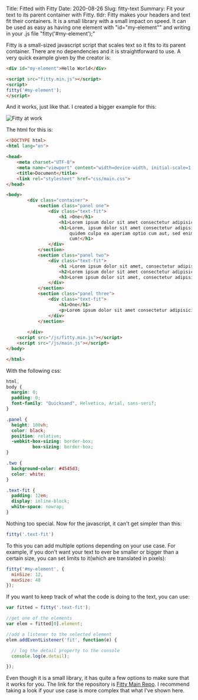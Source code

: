 Title: Fitted with Fitty
Date: 2020-08-26
Slug: fitty-text
Summary: Fit your text to its parent container with Fitty.
tldr: Fitty makes your headers and text fit their containers. It is a small library with a small impact on speed. It can be used as easy as having one element with "id="my-element"" and writing in your .js file "fitty('#my-element');"

Fitty is a small-sized javascript script that scales text so it fits to its parent container. There are no dependencies and it is straightforward to use. A very quick example given by the creator is:

```html
<div id="my-element">Hello World</div>

<script src="fitty.min.js"></script>
<script>
fitty('#my-element');
</script>
```

And it works, just like that. I created a bigger example for this:

![Fitty at work](https://media.giphy.com/media/LpdKVavZ3808Yy64je/giphy.gif) 

The html for this is:

```html
<!DOCTYPE html>
<html lang="en">

<head>
    <meta charset="UTF-8">
    <meta name="viewport" content="width=device-width, initial-scale=1.0">
    <title>Document</title>
    <link rel="stylesheet" href="css/main.css">
</head>

<body>
        <div class="container">
            <section class="panel one">
                <div class="text-fit">
                    <h1 >One</h1>
                    <h1>Lorem ipsum dolor sit amet consectetur adipisicing elit. Ipsam, laudantium.</h1>
                    <h1>Lorem, ipsum dolor sit amet consectetur adipisicing elit. Inventore perspiciatis officiis sit
                        quidem culpa ea aperiam optio cum aut, sed enim totam. Hic ratione fugit ab animi amet minus
                        cum!</h1>
                </div>
            </section>
            <section class="panel two">
                <div class="text-fit">
                    <h1 >Lorem ipsum dolor sit amet, consectetur adipisicing elit. Eos explicabo adipisci quo laudantium minima dolorum cum veritatis inventore, molestias temporibus doloremque harum odit ducimus? Iure distinctio explicabo temporibus illum pariatur adipisci similique. Alias, numquam inventore illo deserunt excepturi aperiam corrupti fuga exercitationem soluta quis expedita.</h1>
                    <h2>Lorem ipsum dolor sit amet consectetur adipisicing elit. Quasi totam harum, suscipit, numquam doloribus consequuntur minus illo quibusdam ex magni eveniet ullam aspernatur nesciunt deserunt officiis aliquid porro. Soluta, obcaecati. Laboriosam, alias nam accusamus non magni iure facere laborum cumque. Fugit voluptatibus ex odio sit.</h2>
                    <h3>Lorem ipsum dolor sit amet, consectetur adipisicing elit. Id quis sunt alias quam neque placeat impedit magni odit, eaque saepe, amet laboriosam reiciendis eius voluptas dolor in expedita. Eveniet veniam, earum nostrum qui atque obcaecati culpa eos sint ratione sequi enim sit est eligendi consectetur?</h3>
                </div>
            </section>
            <section class="panel three">
                <div class="text-fit">
                    <h1>One</h1>
                    <p>Lorem ipsum dolor sit amet consectetur adipisicing elit. </p>
                </div>
            </section>
            
        </div>
    <script src="/js/fitty.min.js"></script>
    <script src="/js/main.js"></script>
</body>

</html>
```

With the following css:
```css
html,
body {
  margin: 0;
  padding: 0;
  font-family: "Quicksand", Helvetica, Arial, sans-serif;
}

.panel {
  height: 100vh;
  color: black;
  position: relative;
  -webkit-box-sizing: border-box;
          box-sizing: border-box;
}

.two {
  background-color: #4545d3;
  color: white;
}

.text-fit {
  padding: 12em;
  display: inline-block;
  white-space: nowrap;
}
```

Nothing too special. Now for the javascript, it can't get simpler than this:

```javascript
fitty('.text-fit')
```

To this you can add multiple options depending on your use case. For example, if you don't want your text to ever be smaller or bigger than a certain size, you can set limits to it(which are translated in pixels):

```javascript
fitty('#my-element', {
  minSize: 12,
  maxSize: 48
});
```

If you want to keep track of what the code is doing to the text, you can use:

```javascript
var fitted = fitty('.text-fit');

//get one of the elements
var elem = fitted[0].element;

//add a listener to the selected element
elem.addEventListener('fit', function(e) {

  // log the detail property to the console
  console.log(e.detail);

});
```

Even though it is a small library, it has quite a few options to make sure that it works for you. The link for the repository is [Fitty Main Repo](https://github.com/rikschennink/fitty). I recommend taking a look if your use case is more complex that what I've shown here.